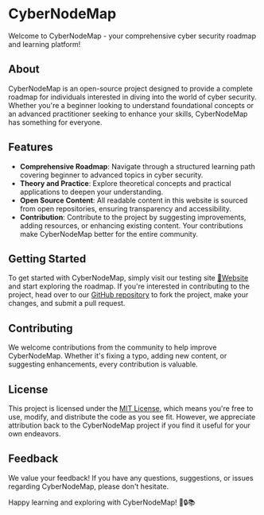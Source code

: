 # CyberNodeMap

Welcome to CyberNodeMap - your comprehensive cyber security roadmap and learning platform!

## About

CyberNodeMap is an open-source project designed to provide a complete roadmap for individuals interested in diving into the world of cyber security. Whether you're a beginner looking to understand foundational concepts or an advanced practitioner seeking to enhance your skills, CyberNodeMap has something for everyone.

## Features

- **Comprehensive Roadmap**: Navigate through a structured learning path covering beginner to advanced topics in cyber security.
- **Theory and Practice**: Explore theoretical concepts and practical applications to deepen your understanding.
- **Open Source Content**: All readable content in this website is sourced from open repositories, ensuring transparency and accessibility.
- **Contribution**: Contribute to the project by suggesting improvements, adding resources, or enhancing existing content. Your contributions make CyberNodeMap better for the entire community.

## Getting Started

To get started with CyberNodeMap, simply visit our testing site [🔗Website](https://cybernodemap.web.app)
 and start exploring the roadmap. If you're interested in contributing to the project, head over to our [GitHub repository](https://github.com/harshdamhase/CyberNodeMap) to fork the project, make your changes, and submit a pull request.

## Contributing

We welcome contributions from the community to help improve CyberNodeMap. Whether it's fixing a typo, adding new content, or suggesting enhancements, every contribution is valuable.

## License

This project is licensed under the [MIT License](LICENSE), which means you're free to use, modify, and distribute the code as you see fit. However, we appreciate attribution back to the CyberNodeMap project if you find it useful for your own endeavors.

## Feedback

We value your feedback! If you have any questions, suggestions, or issues regarding CyberNodeMap, please don't hesitate.


Happy learning and exploring with CyberNodeMap! 🚀🔒📚
